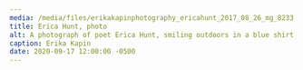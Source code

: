 ```yaml
---
media: /media/files/erikakapinphotography_ericahunt_2017_08_26_mg_8233.jpg
title: Erica Hunt, photo
alt: A photograph of poet Erica Hunt, smiling outdoors in a blue shirt.
caption: Erika Kapin
date: 2020-09-17 12:00:00 -0500
---
```

